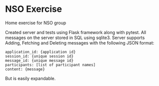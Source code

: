 # NSO Exercise
 Home exercise for NSO group

 Created server and tests using Flask framework along with pytest. All messages on the server stored in SQL using sqlite3. Server supports Adding, Fetching and Deleting messages with the following JSON format:
 ```
application_id: {application id}
session_id: {unique session id}
message_id: {unique message id}
participants: [list of participant names]
content: {message}
```
But is easily expandable. 
